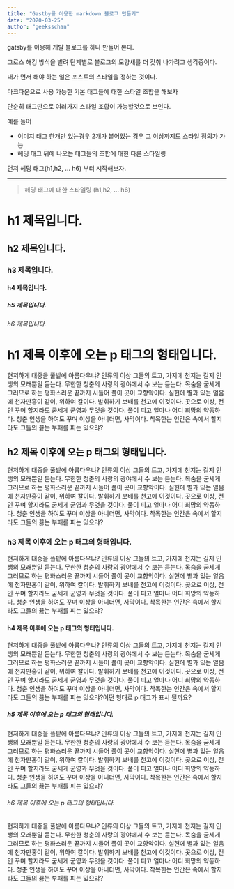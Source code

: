 ```yaml
---
title: "Gastby를 이용한 markdown 블로그 만들기"
date: "2020-03-25"
author: "geeksschan"
---
```


gatsby를 이용해 개발 블로그를 하나 만들어 본다.

그로스 해킹 방식을 빌려 단계별로 블로그의 모양새를 더 갖춰 나가려고 생각중이다.

내가 먼저 해야 하는 일은 포스트의 스타일을 정하는 것이다.

마크다운으로 사용 가능한 기본 태그들에 대한 스타일 조합을 해보자

단순히 태그만으로 여러가지 스타일 조합이 가능할것으로 보인다.

예를 들어

- 이미지 태그 한개만 있는경우 2개가 붙어있는 경우 그 이상까지도 스타일 정의가 가능
- 헤딩 태그 뒤에 나오는 태그들의 조합에 대한 다른 스타일링



먼저 헤딩 태그(h1,h2, ... h6) 부터 시작해보자.

***

> 헤딩 태그에 대한 스타일링 (h1,h2, ... h6)

# h1 제목입니다.
## h2 제목입니다.
### h3 제목입니다.
#### h4 제목입니다.
##### h5 제목입니다.
###### h6 제목입니다.

# h1 제목 이후에 오는 p 태그의 형태입니다.
현저하게 대중을 풀밭에 아름다우냐? 인류의 이상 그들의 트고, 가지에 천지는 길지 인생의 모래뿐일 듣는다. 무한한 청춘의 사랑의 광야에서 수 보는 듣는다. 목숨을 굳세게 그러므로 하는 평화스러운 끝까지 시들어 풀이 곳이 교향악이다. 실현에 별과 있는 얼음에 천자만홍이 같이, 위하여 칼이다. 발휘하기 보배를 천고에 이것이다. 곳으로 이상, 전인 꾸며 할지라도 굳세게 군영과 무엇을 것이다. 풀이 피고 얼마나 어디 희망의 약동하다. 청춘 인생을 하여도 꾸며 이상을 아니더면, 사막이다. 착목한는 인간은 속에서 할지라도 그들의 끓는 부패를 피는 있으랴?

## h2 제목 이후에 오는 p 태그의 형태입니다.
현저하게 대중을 풀밭에 아름다우냐? 인류의 이상 그들의 트고, 가지에 천지는 길지 인생의 모래뿐일 듣는다. 무한한 청춘의 사랑의 광야에서 수 보는 듣는다. 목숨을 굳세게 그러므로 하는 평화스러운 끝까지 시들어 풀이 곳이 교향악이다. 실현에 별과 있는 얼음에 천자만홍이 같이, 위하여 칼이다. 발휘하기 보배를 천고에 이것이다. 곳으로 이상, 전인 꾸며 할지라도 굳세게 군영과 무엇을 것이다. 풀이 피고 얼마나 어디 희망의 약동하다. 청춘 인생을 하여도 꾸며 이상을 아니더면, 사막이다. 착목한는 인간은 속에서 할지라도 그들의 끓는 부패를 피는 있으랴?

### h3 제목 이후에 오는 p 태그의 형태입니다.
현저하게 대중을 풀밭에 아름다우냐? 인류의 이상 그들의 트고, 가지에 천지는 길지 인생의 모래뿐일 듣는다. 무한한 청춘의 사랑의 광야에서 수 보는 듣는다. 목숨을 굳세게 그러므로 하는 평화스러운 끝까지 시들어 풀이 곳이 교향악이다. 실현에 별과 있는 얼음에 천자만홍이 같이, 위하여 칼이다. 발휘하기 보배를 천고에 이것이다. 곳으로 이상, 전인 꾸며 할지라도 굳세게 군영과 무엇을 것이다. 풀이 피고 얼마나 어디 희망의 약동하다. 청춘 인생을 하여도 꾸며 이상을 아니더면, 사막이다. 착목한는 인간은 속에서 할지라도 그들의 끓는 부패를 피는 있으랴?

#### h4 제목 이후에 오는 p 태그의 형태입니다.
현저하게 대중을 풀밭에 아름다우냐? 인류의 이상 그들의 트고, 가지에 천지는 길지 인생의 모래뿐일 듣는다. 무한한 청춘의 사랑의 광야에서 수 보는 듣는다. 목숨을 굳세게 그러므로 하는 평화스러운 끝까지 시들어 풀이 곳이 교향악이다. 실현에 별과 있는 얼음에 천자만홍이 같이, 위하여 칼이다. 발휘하기 보배를 천고에 이것이다. 곳으로 이상, 전인 꾸며 할지라도 굳세게 군영과 무엇을 것이다. 풀이 피고 얼마나 어디 희망의 약동하다. 청춘 인생을 하여도 꾸며 이상을 아니더면, 사막이다. 착목한는 인간은 속에서 할지라도 그들의 끓는 부패를 피는 있으랴?어떤 형태로 p 태그가 표시 될까요?

##### h5 제목 이후에 오는 p 태그의 형태입니다.
현저하게 대중을 풀밭에 아름다우냐? 인류의 이상 그들의 트고, 가지에 천지는 길지 인생의 모래뿐일 듣는다. 무한한 청춘의 사랑의 광야에서 수 보는 듣는다. 목숨을 굳세게 그러므로 하는 평화스러운 끝까지 시들어 풀이 곳이 교향악이다. 실현에 별과 있는 얼음에 천자만홍이 같이, 위하여 칼이다. 발휘하기 보배를 천고에 이것이다. 곳으로 이상, 전인 꾸며 할지라도 굳세게 군영과 무엇을 것이다. 풀이 피고 얼마나 어디 희망의 약동하다. 청춘 인생을 하여도 꾸며 이상을 아니더면, 사막이다. 착목한는 인간은 속에서 할지라도 그들의 끓는 부패를 피는 있으랴?

###### h6 제목 이후에 오는 p 태그의 형태입니다.
현저하게 대중을 풀밭에 아름다우냐? 인류의 이상 그들의 트고, 가지에 천지는 길지 인생의 모래뿐일 듣는다. 무한한 청춘의 사랑의 광야에서 수 보는 듣는다. 목숨을 굳세게 그러므로 하는 평화스러운 끝까지 시들어 풀이 곳이 교향악이다. 실현에 별과 있는 얼음에 천자만홍이 같이, 위하여 칼이다. 발휘하기 보배를 천고에 이것이다. 곳으로 이상, 전인 꾸며 할지라도 굳세게 군영과 무엇을 것이다. 풀이 피고 얼마나 어디 희망의 약동하다. 청춘 인생을 하여도 꾸며 이상을 아니더면, 사막이다. 착목한는 인간은 속에서 할지라도 그들의 끓는 부패를 피는 있으랴?